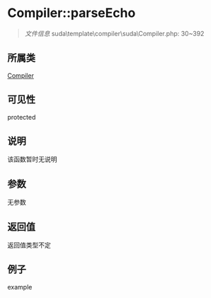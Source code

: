 # Compiler::parseEcho

> *文件信息* suda\template\compiler\suda\Compiler.php: 30~392
## 所属类 

[Compiler](../Compiler.md)

## 可见性

  protected  
## 说明

该函数暂时无说明

## 参数

无参数

## 返回值
返回值类型不定

## 例子

example